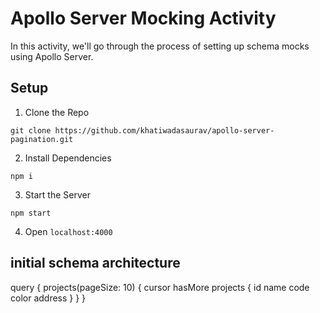 # Apollo Server Mocking Activity

In this activity, we'll go through the process of setting up schema mocks using Apollo Server.

## Setup

1. Clone the Repo

```
git clone https://github.com/khatiwadasaurav/apollo-server-pagination.git
```

2. Install Dependencies

```
npm i
```

3. Start the Server

```
npm start
```

4. Open `localhost:4000`


## initial schema architecture

query {
  projects(pageSize: 10) {
    cursor
    hasMore
    projects {
      id
      name
      code
      color
      address
    }
  }
}
